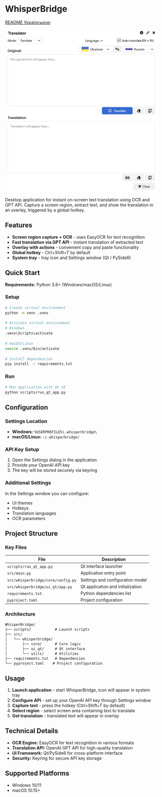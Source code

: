 # WhisperBridge

[README Українською](README.UA.md)

![1](docs/img/_251020140250.png) 

Desktop application for instant on-screen text translation using OCR and GPT API. Capture a screen region, extract text, and show the translation in an overlay, triggered by a global hotkey.

## Features

- **Screen region capture + OCR** - uses EasyOCR for text recognition
- **Fast translation via GPT API** - instant translation of extracted text
- **Overlay with actions** - convenient copy and paste functionality
- **Global hotkey** - Ctrl+Shift+T by default
- **System tray** - tray icon and Settings window (Qt / PySide6)

## Quick Start

**Requirements:** Python 3.8+ (Windows/macOS/Linux)

### Setup

```bash
# Create virtual environment
python -m venv .venv

# Activate virtual environment
# Windows
.venv\Scripts\activate

# macOS/Linux
source .venv/bin/activate

# Install dependencies
pip install -r requirements.txt
```

### Run

```bash
# Run application with Qt UI
python scripts/run_qt_app.py
```

## Configuration

### Settings Location

- **Windows:** `%USERPROFILE%\.whisperbridge\`
- **macOS/Linux:** `~/.whisperbridge/`

### API Key Setup

1. Open the Settings dialog in the application
2. Provide your OpenAI API key
3. The key will be stored securely via keyring

### Additional Settings

In the Settings window you can configure:
- UI themes
- Hotkeys
- Translation languages
- OCR parameters

## Project Structure

### Key Files

| File | Description |
|------|-------------|
| `scripts/run_qt_app.py` | Qt interface launcher |
| `src/main.py` | Application entry point |
| `src/whisperbridge/core/config.py` | Settings and configuration model |
| `src/whisperbridge/ui_qt/app.py` | Qt application and initialization |
| `requirements.txt` | Python dependencies list |
| `pyproject.toml` | Project configuration |

### Architecture

```
WhisperBridge/
├── scripts/           # Launch scripts
├── src/
│   └── whisperbridge/
│       ├── core/      # Core logic
│       ├── ui_qt/     # Qt interface
│       └── utils/     # Utilities
├── requirements.txt   # Dependencies
└── pyproject.toml    # Project configuration
```

## Usage

1. **Launch application** - start WhisperBridge, icon will appear in system tray
2. **Configure API** - set up your OpenAI API key through Settings window
3. **Capture text** - press the hotkey (Ctrl+Shift+T by default)
4. **Select region** - select screen area containing text to translate
5. **Get translation** - translated text will appear in overlay

## Technical Details

- **OCR Engine:** EasyOCR for text recognition in various formats
- **Translation API:** OpenAI GPT API for high-quality translation
- **UI Framework:** Qt/PySide6 for cross-platform interface
- **Security:** Keyring for secure API key storage

## Supported Platforms

- Windows 10/11
- macOS 10.15+